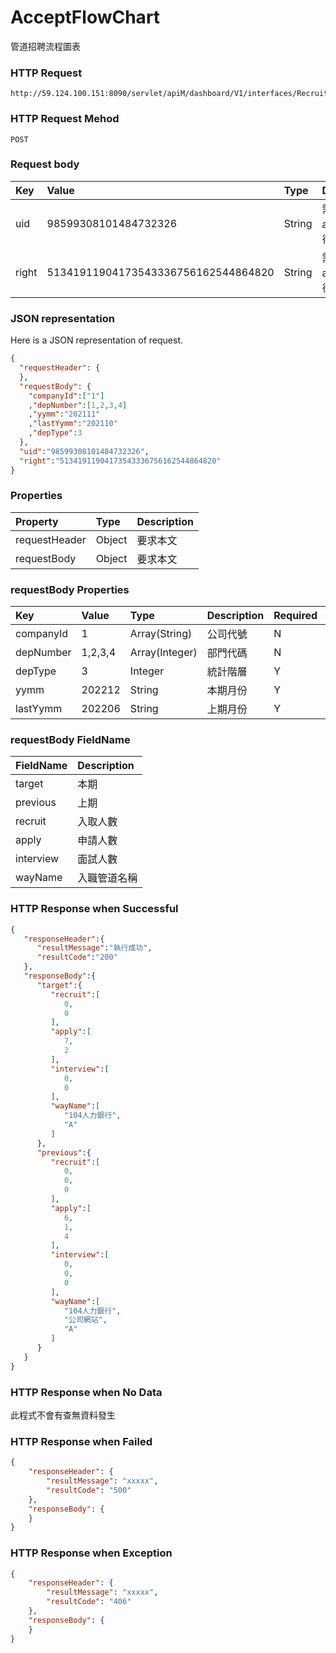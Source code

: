 # AcceptFlowChart
管道招聘流程圖表

### HTTP Request
```
http://59.124.100.151:8090/servlet/apiM/dashboard/V1/interfaces/RecruitWays/AcceptFlowChart
```

### HTTP Request Mehod
```
POST
```

### Request body
| Key | Value | Type | Description |
|:----------|:-------------|:-----|:------------|
| uid | 98599308101484732326 | String | 需透過apiLogin取得
| right | 51341911904173543336756162544864820 | String | 需透過apiLogin取得 |

### JSON representation
Here is a JSON representation of request.
```json
{
  "requestHeader": {
  },
  "requestBody": {
    "companyId":["1"]
    ,"depNumber":[1,2,3,4]
    ,"yymm":"202111"
    ,"lastYymm":"202110"
    ,"depType":3
  },
  "uid":"98599308101484732326",
  "right":"51341911904173543336756162544864820"
}
```

### Properties
| Property | Type | Description |
|:---------|:-----|:------------|
| requestHeader | Object | 要求本文 |
| requestBody | Object | 要求本文 |

### requestBody Properties
| Key | Value | Type | Description | Required | Format |
|:----------|:-------------|:-----|:------------|:------------|:------------|
| companyId | 1 | Array(String) | 公司代號 | N | n/a |
| depNumber | 1,2,3,4 | Array(Integer) | 部門代碼 | N | n/a |
| depType | 3 | Integer | 統計階層 | Y | n/a |
| yymm | 202212 | String | 本期月份 | Y | YYYYmm |
| lastYymm | 202206 | String | 上期月份 | Y | YYYYmm |

### requestBody FieldName
| FieldName | Description |
|:----------|:-------------|
| target | 本期 |
| previous | 上期 |
| recruit | 入取人數 |
| apply | 申請人數 |
| interview | 面試人數 |
| wayName | 入職管道名稱 |

### HTTP Response when Successful
```json
{
   "responseHeader":{
      "resultMessage":"執行成功",
      "resultCode":"200"
   },
   "responseBody":{
      "target":{
         "recruit":[
            0,
            0
         ],
         "apply":[
            7,
            2
         ],
         "interview":[
            0,
            0
         ],
         "wayName":[
            "104人力銀行",
            "A"
         ]
      },
      "previous":{
         "recruit":[
            0,
            0,
            0
         ],
         "apply":[
            6,
            1,
            4
         ],
         "interview":[
            0,
            0,
            0
         ],
         "wayName":[
            "104人力銀行",
            "公司網站",
            "A"
         ]
      }
   }
}
```

### HTTP Response when No Data
此程式不會有查無資料發生

### HTTP Response when Failed
```json
{
    "responseHeader": {
        "resultMessage": "xxxxx",
        "resultCode": "500"
    },
    "responseBody": {
    }
}
```

### HTTP Response when Exception
```json
{
    "responseHeader": {
        "resultMessage": "xxxxx",
        "resultCode": "406"
    },
    "responseBody": {
    }
}
```
